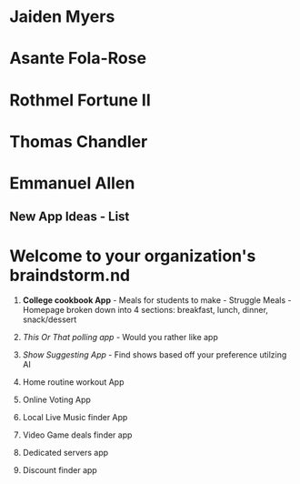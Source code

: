 # Jaiden Myers
# Asante Fola-Rose
# Rothmel Fortune II
# Thomas Chandler
# Emmanuel Allen

## New App Ideas - List
# Welcome to your organization's braindstorm.nd


    
   1)   **College cookbook App**
    -  Meals for students to make
    -  Struggle Meals
    -  Homepage broken down into 4 sections: breakfast, lunch, dinner, snack/dessert
    
   2) *This Or That polling app*
    -  Would you rather like app
   3) *Show Suggesting App*
    -  Find shows based off your preference utilzing AI  
   4)  Home routine workout App
   5)  Online Voting App
   6)  Local Live Music finder App
   7)  Video Game deals finder app
   8)  Dedicated servers app
   9)  Discount finder app

  

